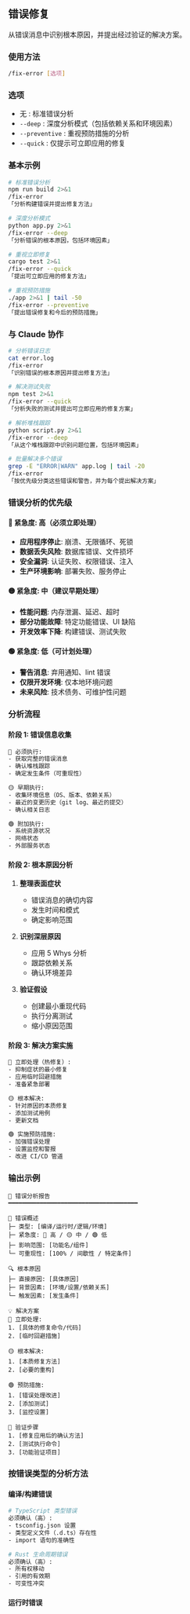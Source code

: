 ## 错误修复

从错误消息中识别根本原因，并提出经过验证的解决方案。

### 使用方法

```bash
/fix-error [选项]
```

### 选项

- 无 : 标准错误分析
- `--deep` : 深度分析模式（包括依赖关系和环境因素）
- `--preventive` : 重视预防措施的分析
- `--quick` : 仅提示可立即应用的修复

### 基本示例

```bash
# 标准错误分析
npm run build 2>&1
/fix-error
「分析构建错误并提出修复方法」

# 深度分析模式
python app.py 2>&1
/fix-error --deep
「分析错误的根本原因，包括环境因素」

# 重视立即修复
cargo test 2>&1
/fix-error --quick
「提出可立即应用的修复方法」

# 重视预防措施
./app 2>&1 | tail -50
/fix-error --preventive
「提出错误修复和今后的预防措施」
```

### 与 Claude 协作

```bash
# 分析错误日志
cat error.log
/fix-error
「识别错误的根本原因并提出修复方法」

# 解决测试失败
npm test 2>&1
/fix-error --quick
「分析失败的测试并提出可立即应用的修复方案」

# 解析堆栈跟踪
python script.py 2>&1
/fix-error --deep
「从这个堆栈跟踪中识别问题位置，包括环境因素」

# 批量解决多个错误
grep -E "ERROR|WARN" app.log | tail -20
/fix-error
「按优先级分类这些错误和警告，并为每个提出解决方案」
```

### 错误分析的优先级

#### 🔴 紧急度: 高（必须立即处理）

- **应用程序停止**: 崩溃、无限循环、死锁
- **数据丢失风险**: 数据库错误、文件损坏
- **安全漏洞**: 认证失败、权限错误、注入
- **生产环境影响**: 部署失败、服务停止

#### 🟡 紧急度: 中（建议早期处理）

- **性能问题**: 内存泄漏、延迟、超时
- **部分功能故障**: 特定功能错误、UI 缺陷
- **开发效率下降**: 构建错误、测试失败

#### 🟢 紧急度: 低（可计划处理）

- **警告消息**: 弃用通知、lint 错误
- **仅限开发环境**: 仅本地环境问题
- **未来风险**: 技术债务、可维护性问题

### 分析流程

#### 阶段 1: 错误信息收集

```bash
🔴 必须执行:
- 获取完整的错误消息
- 确认堆栈跟踪
- 确定发生条件（可重现性）

🟡 早期执行:
- 收集环境信息（OS、版本、依赖关系）
- 最近的变更历史（git log、最近的提交）
- 确认相关日志

🟢 附加执行:
- 系统资源状况
- 网络状态
- 外部服务状态
```

#### 阶段 2: 根本原因分析

1. **整理表面症状**
   - 错误消息的确切内容
   - 发生时间和模式
   - 确定影响范围

2. **识别深层原因**
   - 应用 5 Whys 分析
   - 跟踪依赖关系
   - 确认环境差异

3. **验证假设**
   - 创建最小重现代码
   - 执行分离测试
   - 缩小原因范围

#### 阶段 3: 解决方案实施

```bash
🔴 立即处理（热修复）:
- 抑制症状的最小修复
- 应用临时回避措施
- 准备紧急部署

🟡 根本解决:
- 针对原因的本质修复
- 添加测试用例
- 更新文档

🟢 实施预防措施:
- 加强错误处理
- 设置监控和警报
- 改进 CI/CD 管道
```

### 输出示例

```
🚨 错误分析报告
━━━━━━━━━━━━━━━━━━━━━━━━━━━━━━━━━━━━━

📍 错误概述
├─ 类型: [编译/运行时/逻辑/环境]
├─ 紧急度: 🔴 高 / 🟡 中 / 🟢 低
├─ 影响范围: [功能名/组件]
└─ 可重现性: [100% / 间歇性 / 特定条件]

🔍 根本原因
├─ 直接原因: [具体原因]
├─ 背景因素: [环境/设置/依赖关系]
└─ 触发因素: [发生条件]

💡 解决方案
🔴 立即处理:
1. [具体的修复命令/代码]
2. [临时回避措施]

🟡 根本解决:
1. [本质修复方法]
2. [必要的重构]

🟢 预防措施:
1. [错误处理改进]
2. [添加测试]
3. [监控设置]

📝 验证步骤
1. [修复应用后的确认方法]
2. [测试执行命令]
3. [功能验证项目]
```

### 按错误类型的分析方法

#### 编译/构建错误

```bash
# TypeScript 类型错误
必须确认（高）:
- tsconfig.json 设置
- 类型定义文件（.d.ts）存在性
- import 语句的准确性

# Rust 生命周期错误
必须确认（高）:
- 所有权移动
- 引用的有效期
- 可变性冲突
```

#### 运行时错误

```